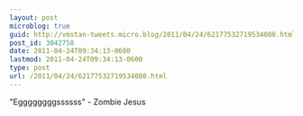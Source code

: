 ```yaml
---
layout: post
microblog: true
guid: http://vmstan-tweets.micro.blog/2011/04/24/62177532719534080.html
post_id: 3042758
date: 2011-04-24T09:34:13-0600
lastmod: 2011-04-24T09:34:13-0600
type: post
url: /2011/04/24/62177532719534080.html
---
```

"Eggggggggssssss" - Zombie Jesus
